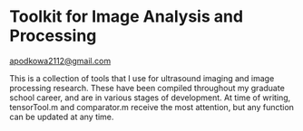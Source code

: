 # Toolkit for Image Analysis and Processing
apodkowa2112@gmail.com

This is a collection of tools that I use for ultrasound imaging and image processing research.  These have been compiled throughout my graduate school career, and are in various stages of development.  At time of writing, tensorTool.m and comparator.m receive the most attention, but any function can be updated at any time.
